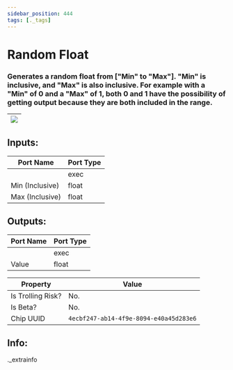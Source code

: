 ```yaml
---
sidebar_position: 444
tags: [._tags]
---
```


# Random Float


### Generates a random float from ["Min" to "Max"]. "Min" is inclusive, and "Max" is also inclusive. For example with a "Min" of 0 and a "Max" of 1, both 0 and 1 have the possibility of getting output because they are both included in the range.

| ![](https://images-ext-2.discordapp.net/external/MPmIaQzlEPmgGWlgi-WxBBXt0Bjv_zWPkg1y1f_sy3s/https/www.recroomcircuits.com/image/circuit/absolute-value?width=206&height=108) |
|-----|

## Inputs:
| Port Name | Port Type |
|-----------|-----------|
|  | exec |
| Min (Inclusive) | float |
| Max (Inclusive) | float |

## Outputs:
| Port Name | Port Type |
|-----------|-----------|
|  | exec |
| Value | float | 

| Property  | Value |
|-------------------|-----------|
| Is Trolling Risk? | No. |
| Is Beta? | No. |
| Chip UUID | `4ecbf247-ab14-4f9e-8094-e40a45d283e6` |

## Info:
._extrainfo